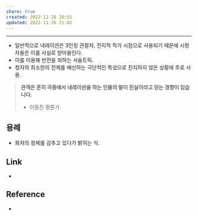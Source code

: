 ```yaml
---
share: true
created: 2022-11-26 20:51
updated: 2022-11-26 21:02
---
```


---
- 일반적으로 내레이션은 3인칭 관찰자, 전지적 작가 시점으로 사용되기 때문에
  시청자들은 이를 사실로 받아들인다.
- 이를 이용해 반전을 꾀하는 서술트릭.
- 청자의 최소한의 전제를 배신하는 극단적인 특성으로
  진지하지 않은 상황에 주로 사용.

> **관객은 흔히 극중에서 내레이션을 하는 인물의 말이 진실이라고 믿는 경향이 있습니다.**
> - 이동진 평론가

## 용례
- 화자의 정체를 감추고 있다가 밝히는 식.


## Link
- 


## Reference
- 